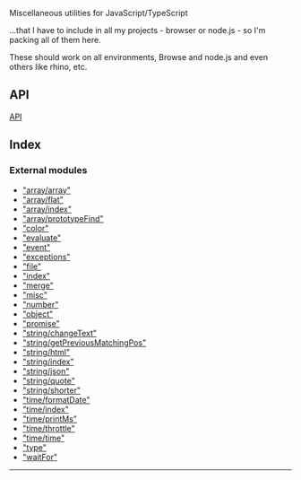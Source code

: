 
Miscellaneous utilities for JavaScript/TypeScript

...that I have to include in all my projects - browser or node.js - so I'm packing all of them here.

These should work on all environments, Browse and node.js and even others like rhino, etc.

API
---

[API](api/README.md)

## Index

### External modules

* ["array/array"](modules/_array_array_.md)
* ["array/flat"](modules/_array_flat_.md)
* ["array/index"](modules/_array_index_.md)
* ["array/prototypeFind"](modules/_array_prototypefind_.md)
* ["color"](modules/_color_.md)
* ["evaluate"](modules/_evaluate_.md)
* ["event"](modules/_event_.md)
* ["exceptions"](modules/_exceptions_.md)
* ["file"](modules/_file_.md)
* ["index"](modules/_index_.md)
* ["merge"](modules/_merge_.md)
* ["misc"](modules/_misc_.md)
* ["number"](modules/_number_.md)
* ["object"](modules/_object_.md)
* ["promise"](modules/_promise_.md)
* ["string/changeText"](modules/_string_changetext_.md)
* ["string/getPreviousMatchingPos"](modules/_string_getpreviousmatchingpos_.md)
* ["string/html"](modules/_string_html_.md)
* ["string/index"](modules/_string_index_.md)
* ["string/json"](modules/_string_json_.md)
* ["string/quote"](modules/_string_quote_.md)
* ["string/shorter"](modules/_string_shorter_.md)
* ["time/formatDate"](modules/_time_formatdate_.md)
* ["time/index"](modules/_time_index_.md)
* ["time/printMs"](modules/_time_printms_.md)
* ["time/throttle"](modules/_time_throttle_.md)
* ["time/time"](modules/_time_time_.md)
* ["type"](modules/_type_.md)
* ["waitFor"](modules/_waitfor_.md)

---

